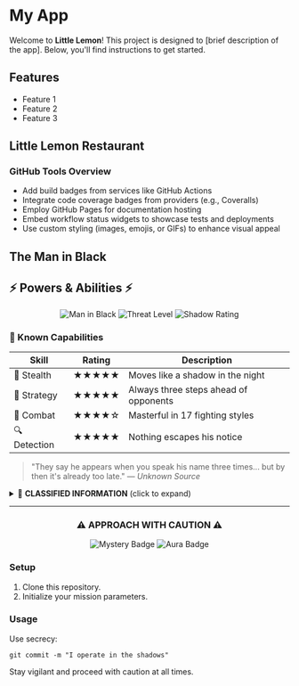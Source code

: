 # My App

Welcome to **Little Lemon**! This project is designed to [brief description of the app]. Below, you'll find instructions to get started.

## Features
- Feature 1
- Feature 2
- Feature 3

## Little Lemon Restaurant

### GitHub Tools Overview

- Add build badges from services like GitHub Actions
- Integrate code coverage badges from providers (e.g., Coveralls)
- Employ GitHub Pages for documentation hosting
- Embed workflow status widgets to showcase tests and deployments
- Use custom styling (images, emojis, or GIFs) to enhance visual appeal

## The Man in Black


## ⚡ Powers & Abilities ⚡

<div align="center">
  
![Man in Black](https://img.shields.io/badge/STATUS-LEGENDARY-black?style=for-the-badge)
![Threat Level](https://img.shields.io/badge/THREAT_LEVEL-MAXIMUM-red?style=for-the-badge)
![Shadow Rating](https://img.shields.io/badge/SHADOW_RATING-10/10-blueviolet?style=for-the-badge)

</div>

### 🔮 Known Capabilities
| Skill | Rating | Description |
|-------|--------|-------------|
| 🥷 Stealth | ★★★★★ | Moves like a shadow in the night |
| 🧠 Strategy | ★★★★★ | Always three steps ahead of opponents |
| 💪 Combat | ★★★★☆ | Masterful in 17 fighting styles |
| 🔍 Detection | ★★★★★ | Nothing escapes his notice |

> "They say he appears when you speak his name three times... but by then it's already too late." 
> — *Unknown Source*

<details>
<summary>📜 <b>CLASSIFIED INFORMATION</b> (click to expand)</summary>
<br>
Last seen coordinates: [REDACTED]<br>
Actual identity: [REDACTED]<br>
Mission status: Always in progress
</details>

---

<div align="center">
  
### ⚠️ APPROACH WITH CAUTION ⚠️
  
</div>


<div align="center">
    <img src="https://img.shields.io/badge/ENIGMA-UNCHARTED-black?style=for-the-badge" alt="Mystery Badge" />
    <img src="https://img.shields.io/badge/AURA-IMMERSIVE-purple?style=for-the-badge" alt="Aura Badge"/>
</div>

### Setup
1. Clone this repository.
2. Initialize your mission parameters.

### Usage
Use secrecy:
```
git commit -m "I operate in the shadows"
```

Stay vigilant and proceed with caution at all times.

